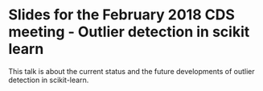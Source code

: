 # Slides for the February 2018 CDS meeting - Outlier detection in scikit learn
This talk is about the current status and the future developments of outlier detection in scikit-learn.
